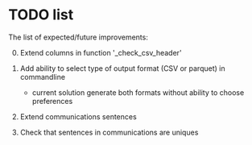 # TODO list

The list of expected/future improvements:

0. Extend columns in function '_check_csv_header'

1. Add ability to select type of output format (CSV or parquet) in commandline
   - current solution generate both formats without ability to choose preferences

2. Extend communications sentences

3. Check that sentences in communications are uniques

